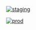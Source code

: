 [![staging](https://github.com/mindwm/mindwm-gitops/actions/workflows/staging.yml/badge.svg)](https://github.com/mindwm/mindwm-gitops/actions/workflows/staging.yml)

[![prod](https://github.com/mindwm/mindwm-gitops/actions/workflows/makefile.yml/badge.svg?branch=master)](https://github.com/mindwm/mindwm-gitops/actions/workflows/makefile.yml)

